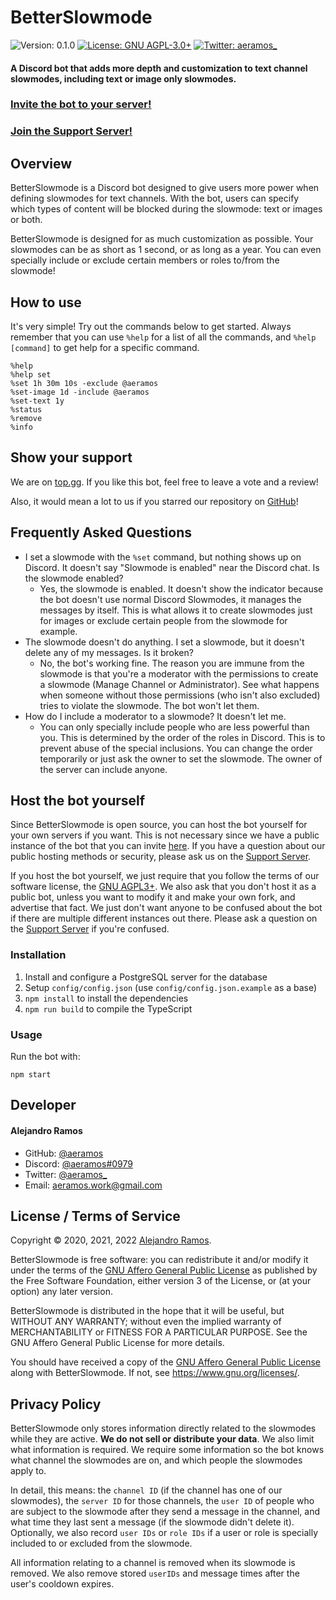 # BetterSlowmode
![Version: 0.1.0](https://img.shields.io/badge/version-0.1.0-blue.svg)
[![License: GNU AGPL-3.0+](https://img.shields.io/github/license/aeramos/BetterSlowmode)](./LICENSE.txt)
[![Twitter: aeramos_](https://img.shields.io/twitter/follow/aeramos_.svg)](https://twitter.com/aeramos_)

#### A Discord bot that adds more depth and customization to text channel slowmodes, including text or image only slowmodes.

### [Invite the bot to your server!](https://discord.com/api/oauth2/authorize?client_id=733458562101280788&permissions=10240&scope=bot%20applications.commands )
### [Join the Support Server!](https://discord.com/invite/JUE8keP)

## Overview
BetterSlowmode is a Discord bot designed to give users more power when defining slowmodes for text
channels. With the bot, users can specify which types of content will be blocked during the slowmode:
text or images or both.

BetterSlowmode is designed for as much customization as possible. Your slowmodes can be as short as
1 second, or as long as a year. You can even specially include or exclude certain members or roles to/from the slowmode!

## How to use
It's very simple! Try out the commands below to get started. Always remember that you can use `%help` for a list of all
the commands, and `%help [command]` to get help for a specific command.
```
%help
%help set
%set 1h 30m 10s -exclude @aeramos
%set-image 1d -include @aeramos
%set-text 1y
%status
%remove
%info
```

## Show your support
We are on [top.gg](https://top.gg/bot/733458562101280788). If you like this bot, feel free to leave a vote and a review!

Also, it would mean a lot to us if you starred our repository on [GitHub](https://github.com/aeramos/BetterSlowmode)!

## Frequently Asked Questions
- I set a slowmode with the `%set` command, but nothing shows up on Discord. It doesn't say "Slowmode is enabled" near
  the Discord chat. Is the slowmode enabled?
    - Yes, the slowmode is enabled. It doesn't show the indicator because the bot doesn't use normal Discord Slowmodes,
      it manages the messages by itself. This is what allows it to create slowmodes just for images or exclude certain
      people from the slowmode for example.
- The slowmode doesn't do anything. I set a slowmode, but it doesn't delete any of my messages. Is it broken?
    - No, the bot's working fine. The reason you are immune from the slowmode is that you're a moderator with the
      permissions to create a slowmode (Manage Channel or Administrator). See what happens when someone without those
      permissions (who isn't also excluded) tries to violate the slowmode. The bot won't let them.
- How do I include a moderator to a slowmode? It doesn't let me.
    - You can only specially include people who are less powerful than you. This is determined by the order of the roles
      in Discord. This is to prevent abuse of the special inclusions. You can change the order temporarily or just ask
      the owner to set the slowmode. The owner of the server can include anyone.

## Host the bot yourself
Since BetterSlowmode is open source, you can host the bot yourself for your own servers if you want. 
This is not necessary since we have a public instance of the bot that you can invite [here](https://discord.com/api/oauth2/authorize?client_id=733458562101280788&permissions=10240&scope=bot).
If you have a question about our public hosting methods or security, please ask us on the [Support Server](https://discord.com/invite/JUE8keP).

If you host the bot yourself, we just require that you follow the terms of our software license, the [GNU AGPL3+](./LICENSE.txt).
We also ask that you don't host it as a public bot, unless you want to modify it and make your own fork, and advertise
that fact. We just don't want anyone to be confused about the bot if there are multiple different instances out there.
Please ask a question on the [Support Server](https://discord.com/invite/JUE8keP) if you're confused.

### Installation
1. Install and configure a PostgreSQL server for the database
2. Setup `config/config.json` (use `config/config.json.example` as a base)
3. `npm install` to install the dependencies
4. `npm run build` to compile the TypeScript

### Usage
Run the bot with:
```
npm start
```

## Developer
#### Alejandro Ramos

- GitHub: [@aeramos](https://github.com/aeramos)
- Discord: [@aeramos#0979](https://discord.com/users/733391783324680234)
- Twitter: [@aeramos_](https://twitter.com/aeramos_)
- Email: [aeramos.work@gmail.com](mailto:aeramos.work@gmail.com)

## License / Terms of Service
Copyright © 2020, 2021, 2022 [Alejandro Ramos](https://github.com/aeramos).

BetterSlowmode is free software: you can redistribute it and/or modify it under the terms of the
[GNU Affero General Public License](./LICENSE.txt) as published by the Free Software Foundation, either version 3 of the
License, or (at your option) any later version.

BetterSlowmode is distributed in the hope that it will be useful, but WITHOUT ANY WARRANTY; without even the implied
warranty of MERCHANTABILITY or FITNESS FOR A PARTICULAR PURPOSE. See the GNU Affero General Public License for more
details.

You should have received a copy of the [GNU Affero General Public License](./LICENSE.txt) along with BetterSlowmode. 
If not, see <https://www.gnu.org/licenses/>.

## Privacy Policy
BetterSlowmode only stores information directly related to the slowmodes while they are active. **We do not sell or
distribute your data**. We also limit what information is required. We require some information so the bot knows what
channel the slowmodes are on, and which people the slowmodes apply to.

In detail, this means: the `channel ID` (if the channel has one of our slowmodes), the `server ID` for those channels,
the `user ID` of people who are subject to the slowmode after they send a message in the channel, and what time they
last sent a message (if the slowmode didn't delete it). Optionally, we also record `user IDs` or `role IDs` if a user or
role is specially included to or excluded from the slowmode.

All information relating to a channel is removed when its slowmode is removed. We also remove stored `userIDs` and
message times after the user's cooldown expires.
